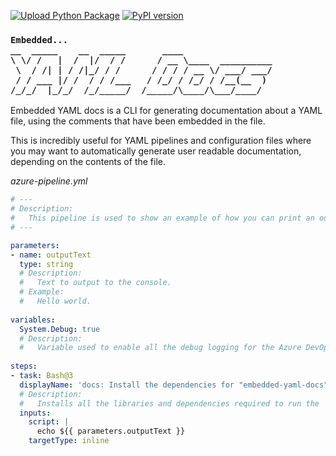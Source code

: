 [![Upload Python Package](https://github.com/GenesisCoast/embedded-yaml-docs/actions/workflows/python-publish.yml/badge.svg)](https://github.com/GenesisCoast/embedded-yaml-docs/actions/workflows/python-publish.yml) [![PyPI version](https://badge.fury.io/py/embedded-yaml-docs.svg)](https://badge.fury.io/py/embedded-yaml-docs)

<h3>
  
```
Embedded...
__  _____    __  _____       ____                 
\ \/ /   |  /  |/  / /      / __ \____  __________
 \  / /| | / /|_/ / /      / / / / __ \/ ___/ ___/
 / / ___ |/ /  / / /___   / /_/ / /_/ / /__(__  ) 
/_/_/  |_/_/  /_/_____/  /_____/\____/\___/____/                   
```
  
</h3>

Embedded YAML docs is a CLI for generating documentation about a YAML file, using the comments that have been embedded in the file.

This is incredibly useful for YAML pipelines and configuration files where you may want to automatically generate user readable documentation, depending on the contents of the file.

*azure-pipeline.yml*
```yml
# ---
# Description:
#   This pipeline is used to show an example of how you can print an output to the console.
# ---

parameters:
- name: outputText
  type: string
  # Description:
  #   Text to output to the console.
  # Example:
  #   Hello world.
  
variables:
  System.Debug: true
  # Description:
  #   Variable used to enable all the debug logging for the Azure DevOps pipelines.
  
steps:
- task: Bash@3
  displayName: 'docs: Install the dependencies for "embedded-yaml-docs"'
  # Description:
  #   Installs all the libraries and dependencies required to run the `embedded-yaml-docs` tool.
  inputs:
    script: |
      echo ${{ parameters.outputText }}
    targetType: inline
```
